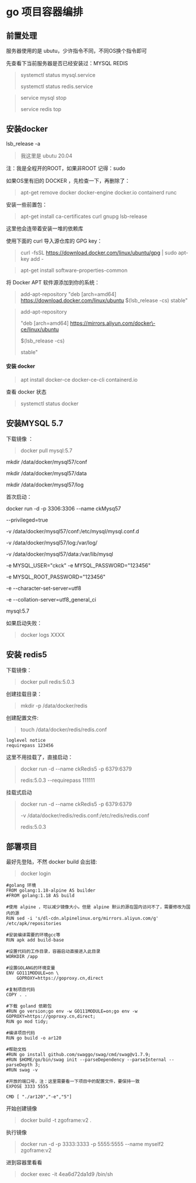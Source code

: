 # go 项目容器编排

## 前置处理

服务器使用的是 ubutu，少许指令不同，不同OS换个指令即可

先查看下当前服务器是否已经安装过：MYSQL REDIS

> systemctl status mysql.service
> 
> 
> systemctl status redis.service

> service mysql stop
> 
> 
> service redis top

## 安装docker

lsb\_release \-a

> 我这里是 ubutu 20.04

注：我是全程开的ROOT，如果非ROOT 记得：sudo

如果OS里有旧的 DOCKER ，先检查一下，再删除了：

> apt\-get remove docker docker\-engine docker.io containerd runc

安装一些前置包：

> apt\-get install ca\-certificates curl gnupg lsb\-release

这里他会连带着安装一堆的依赖库

使用下面的 curl 导入源仓库的 GPG key：

> curl \-fsSL https://download.docker.com/linux/ubuntu/gpg | sudo apt\-key add \-

> apt\-get install software\-properties\-common

将 Docker APT 软件源添加到你的系统：

> add\-apt\-repository "deb \[arch=amd64\] https://download.docker.com/linux/ubuntu $\(lsb\_release \-cs\) stable"

> add\-apt\-repository
> 
> 
> "deb \[arch=amd64\] https://mirrors.aliyun.com/docker\-ce/linux/ubuntu
> 
> 
> $\(lsb\_release \-cs\)
> 
> 
> stable"

#### 安装 docker

> apt install docker\-ce docker\-ce\-cli containerd.io

查看 docker 状态

> systemctl status docker

## 安装MYSQL 5.7

下载镜像 ：

> docker pull mysql:5.7

mkdir /data/docker/mysql57/conf

mkdir /data/docker/mysql57/data

mkdir /data/docker/mysql57/log

首次启动：

docker run \-d \-p 3306:3306 \-\-name ckMysq57 

\-\-privileged=true 

\-v /data/docker/mysql57/conf:/etc/mysql/mysql.conf.d 

\-v /data/docker/mysql57/log:/var/log/ 

\-v /data/docker/mysql57/data:/var/lib/mysql 

\-e MYSQL\_USER="ckck" \-e MYSQL\_PASSWORD="123456" 

\-e MYSQL\_ROOT\_PASSWORD="123456" 

\-e \-\-character\-set\-server=utf8 

\-e \-\-collation\-server=utf8\_general\_ci 

mysql:5.7

如果启动失败：

> docker logs XXXX

## 安装 redis5

下载镜像：

> docker pull redis:5.0.3

创建挂载目录：

> mkdir \-p /data/docker/redis

创建配置文件:

> touch /data/docker/redis/redis.conf

```
loglevel notice
requirepass 123456
```

这里不用挂载了，直接启动：

> docker run \-d \-\-name ckRedis5 \-p 6379:6379
> 
> 
> redis:5.0.3 \-\-requirepass 111111

挂载式启动

> docker run \-d \-\-name ckRedis5 \-p 6379:6379
> 
> 
> \-v /data/docker/redis/redis.conf:/etc/redis/redis.conf
> 
> 
> redis:5.0.3

## 部署项目

最好先登陆，不然 docker build 会出错:

> docker login

```
#golang 环境
FROM golang:1.18-alpine AS builder
#FROM golang:1.18 AS build

#使用 alpine ，可以减少镜像大小。但是 alpine 默认的源在国内访问不了，需要修改为国内的源
RUN sed -i 's/dl-cdn.alpinelinux.org/mirrors.aliyun.com/g' /etc/apk/repositories

#安装编译需要的环境gcc等
RUN apk add build-base

#设置代码的工作目录，容器启动直接进入此目录
WORKDIR /app

#设置GOLANG的环境变量
ENV GO111MODULE=on \
    GOPROXY=https://goproxy.cn,direct

#复制项目代码
COPY . .

#下载 goland 依赖包
#RUN go version;go env -w GO111MODULE=on;go env -w GOPROXY=https://goproxy.cn,direct;
RUN go mod tidy;

#编译项目代码
RUN go build -o ar120

#帮助文档
#RUN go install github.com/swaggo/swag/cmd/swag@v1.7.9;
#RUN $HOME/go/bin/swag init --parseDependency --parseInternal --parseDepth 3;
#RUN swag -v 

#开放的端口号，注：这里需要看一下项目中的配置文件，要保持一致
EXPOSE 3333 5555

CMD [ "./ar120","-e","5"]
```

开始创建镜像

> docker build \-t zgoframe:v2 .

执行镜像

> docker run \-d \-p 3333:3333 \-p 5555:5555 \-\-name myself2 zgoframe:v2

进到容器里看看

> docker exec \-it 4ea6d72da1d9 /bin/sh
